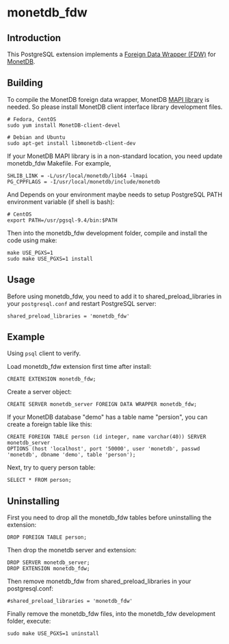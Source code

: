monetdb_fdw
===========

Introduction
------------

This PostgreSQL extension implements
a [Foreign Data Wrapper (FDW)](https://wiki.postgresql.org/wiki/Foreign_data_wrappers)
for [MonetDB](https://www.monetdb.org/Home).


Building
------------

To compile the MonetDB foreign data wrapper,
MonetDB [MAPI library](https://www.monetdb.org/Documentation/Manuals/SQLreference/Programming/MAPI) is needed.
So please install MonetDB client interface library development files.

    # Fedora, CentOS
    sudo yum install MonetDB-client-devel

    # Debian and Ubuntu
    sudo apt-get install libmonetdb-client-dev

If your MonetDB MAPI library is in a non-standard location, you need update
monetdb_fdw Makefile. For example,

    SHLIB_LINK = -L/usr/local/monetdb/lib64 -lmapi
    PG_CPPFLAGS = -I/usr/local/monetdb/include/monetdb

And Depends on your environment maybe needs to setup PostgreSQL PATH environment
variable (if shell is bash):

    # CentOS
    export PATH=/usr/pgsql-9.4/bin:$PATH
    
Then into the monetdb_fdw development folder, compile and install the code
using make:

    make USE_PGXS=1
    sudo make USE_PGXS=1 install


Usage
------------

Before using monetdb_fdw, you need to add it to shared_preload_libraries in
your `postgresql.conf` and restart PostgreSQL server:

    shared_preload_libraries = 'monetdb_fdw'


Example
------------

Using `psql` client to verify.

Load monetdb_fdw extension first time after install:

    CREATE EXTENSION monetdb_fdw;

Create a server object:

    CREATE SERVER monetdb_server FOREIGN DATA WRAPPER monetdb_fdw;

If your MonetDB database "demo" has a table name "persion",
you can create a foreign table like this:

    CREATE FOREIGN TABLE person (id integer, name varchar(40)) SERVER monetdb_server
    OPTIONS (host 'localhost', port '50000', user 'monetdb', passwd 'monetdb', dbname 'demo', table 'person');

Next, try to query person table:

    SELECT * FROM person;


Uninstalling
------------

First you need to drop all the monetdb_fdw tables before uninstalling the extension:

    DROP FOREIGN TABLE person;

Then drop the monetdb server and extension:

    DROP SERVER monetdb_server;
    DROP EXTENSION monetdb_fdw;

Then remove monetdb_fdw from shared_preload_libraries in your postgresql.conf:

    #shared_preload_libraries = 'monetdb_fdw'

Finally remove the monetdb_fdw files, into the monetdb_fdw development folder,
execute:

    sudo make USE_PGXS=1 uninstall


